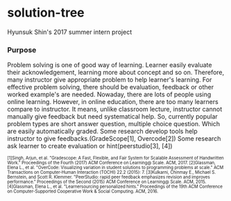 # solution-tree
Hyunsuk Shin's 2017 summer intern project 

### Purpose
Problem solving is one of good way of learning. Learner easily evaluate their acknowledgement, learning more about concept and so on.
Therefore, many instructor give appropriate problem to help learner's learning.
For effective problem solving, there should be evaluation, feedback or other worked example's are needed.
Nowaday, there are lots of people using online learning. However, in online education, there are too many learners compare to instructor.
It means, unlike classroom lecture, instructor cannot manually give feedback but need systematical help.
So, currently popular problem types are short answer question, multiple choice question. Which are easily automatically graded.
Some research develop tools help instructor to give feedbacks.(GradeScope[1], Overcode[2])
Some research ask learner to create evaluation or hint(peerstudio[3], [4])

<sub><sup>
[1]Singh, Arjun, et al. "Gradescope: A Fast, Flexible, and Fair System for Scalable Assessment of Handwritten Work." Proceedings of the Fourth (2017) ACM Conference on Learning@ Scale. ACM, 2017.
[2]Glassman, Elena L., et al. "OverCode: Visualizing variation in student solutions to programming problems at scale." ACM Transactions on Computer-Human Interaction (TOCHI) 22.2 (2015): 7.
[3]Kulkarni, Chinmay E., Michael S. Bernstein, and Scott R. Klemmer. "PeerStudio: rapid peer feedback emphasizes revision and improves performance." Proceedings of the Second (2015) ACM Conference on Learning@ Scale. ACM, 2015.
[4]Glassman, Elena L., et al. "Learnersourcing personalized hints." Proceedings of the 19th ACM Conference on Computer-Supported Cooperative Work & Social Computing. ACM, 2016.
</sup></sub>
